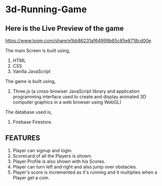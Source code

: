 # 3d-Running-Game
## Here is the Live Preview of the game
https://www.loom.com/share/e1bb86231af64999b65c85e8718cd00e

The main Screen is built using, <br/>
1) HTML <br/>
2) CSS <br/>
3) Vanilla JavaScript <br/>
 
The game is built using, <br/>
1) Three.js (a cross-browser JavaScript library and application programming interface used to create and display animated 3D computer graphics in a web browser using WebGL)

The database used is, <br/>
1) Firebase Firestore.

## FEATURES <br/>

1) Player can signup and login. <br/>
2) Scorecard of all the Players is shown. <br/>
3) Player Profile is also shown with his Scores. <br/>
4) Player can turn left and right and also jump over obstacles. <br/>
5) Player's score is incremented as it's running and it multiplies when a Player get a coin. <br/>

